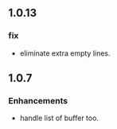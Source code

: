 ## 1.0.13

### fix

* eliminate extra empty lines.

## 1.0.7

### Enhancements

* handle list of buffer too.
